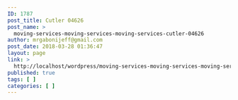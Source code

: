 ```yaml
---
ID: 1787
post_title: Cutler 04626
post_name: >
  moving-services-moving-services-moving-services-cutler-04626
author: mrgabonijeff@gmail.com
post_date: 2018-03-28 01:36:47
layout: page
link: >
  http://localhost/wordpress/moving-services-moving-services-moving-services-cutler-04626/
published: true
tags: [ ]
categories: [ ]
---
```

